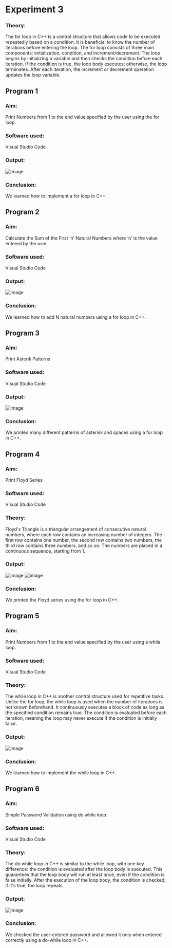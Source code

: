 # Experiment 3

### Theory: 
The for loop in C++ is a control structure that allows code to be executed repeatedly based on a condition. It is beneficial to know the number of iterations before entering the loop. The for loop consists of three main components: initialization, condition, and increment/decrement. The loop begins by initializing a variable and then checks the condition before each iteration. If the condition is true, the loop body executes; otherwise, the loop terminates. After each iteration, the increment or decrement operation updates the loop variable.

## Program 1
### Aim: 
Print Numbers from 1 to the end value specified by the user using the for loop. 
### Software used: 
Visual Studio Code
### Output:
![image](https://github.com/user-attachments/assets/7ef3b3b8-2ac8-477a-bcb7-962ebbf87a2e)

### Conclusion:
We learned how to implement a for loop in C++. 

## Program 2
### Aim: 
Calculate the Sum of the First ‘n’ Natural Numbers where ‘n’ is the value entered by the user. 
### Software used: 
Visual Studio Code
### Output:
![image](https://github.com/user-attachments/assets/54827220-cc62-4b5b-8de3-184eb35a9666)

### Conclusion:
We learned how to add N natural numbers using a for loop in C++. 

## Program 3
### Aim: 
Print Asterik Patterns
### Software used: 
Visual Studio Code
### Output:
![image](https://github.com/user-attachments/assets/06094cee-6977-4ec6-8bc2-a90bdb9c51e8)

### Conclusion:
We printed many different patterns of asterisk and spaces using a for loop in C++. 

## Program 4
### Aim: 
Print Floyd Series
### Software used: 
Visual Studio Code
### Theory:
Floyd's Triangle is a triangular arrangement of consecutive natural numbers, where each row contains an increasing number of integers. The first row contains one number, the second row contains two numbers, the third row contains three numbers, and so on. The numbers are placed in a continuous sequence, starting from 1.
### Output:
![image](https://github.com/user-attachments/assets/ab333a36-3ed6-487b-bd6d-3f5e38d3a02a)
![image](https://github.com/user-attachments/assets/a1d33332-e039-43e5-80b1-bf24573206d2)


### Conclusion:
We printed the Floyd series using the for loop in C++. 

## Program 5
### Aim: 
Print Numbers from 1 to the end value specified by the user using a while loop. 
### Software used: 
Visual Studio Code
### Theory:
The while loop in C++ is another control structure used for repetitive tasks. Unlike the for loop, the while loop is used when the number of iterations is not known beforehand. It continuously executes a block of code as long as the specified condition remains true. The condition is evaluated before each iteration, meaning the loop may never execute if the condition is initially false.
### Output:
![image](https://github.com/user-attachments/assets/d1ddcb90-6796-4b9c-8336-3109cd0d0652)

### Conclusion:
We learned how to implement the while loop in C++. 

## Program 6
### Aim: 
Simple Password Validation using do while loop. 
### Software used: 
Visual Studio Code
### Theory:
The do while loop in C++ is similar to the while loop, with one key difference: the condition is evaluated after the loop body is executed. This guarantees that the loop body will run at least once, even if the condition is false initially. After the execution of the loop body, the condition is checked; if it's true, the loop repeats.
### Output:
![image](https://github.com/user-attachments/assets/6cc25de0-ec0f-493d-b179-e7ba28c18c39)

### Conclusion:
We checked the user-entered password and allowed it only when entered correctly using a do-while loop in C++. 
